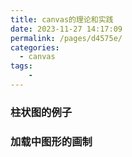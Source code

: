 ```yaml
---
title: canvas的理论和实践
date: 2023-11-27 14:17:09
permalink: /pages/d4575e/
categories:
  - canvas
tags:
    -
---
```

### 柱状图的例子
<style lang="stylus" scoped>
    #canvas{
        width:800px;
        height:600px;
        position:relative;
    }
</style>

<template>
    <!-- 绘制输入框 -->
    <el-form ref="form" label-width="80px" :inline="true">
      <el-form-item label="数据1">
        <el-input v-model="form.input1" placeholder="请输入内容"></el-input>
      </el-form-item>
      <el-form-item label="数据2">
        <el-input v-model="form.input2" placeholder="请输入内容"></el-input>
      </el-form-item>
      <el-form-item label="数据3">
        <el-input v-model="form.input3" placeholder="请输入内容"></el-input>
      </el-form-item>
      <el-form-item label="数据4">
        <el-input v-model="form.input4" placeholder="请输入内容"></el-input>
      </el-form-item>
      <el-form-item label="数据5">
        <el-input v-model="form.input5" placeholder="请输入内容"></el-input>
      </el-form-item>
      <el-form-item>
        <el-button type="primary" @click="localData">立即绘制</el-button>
      </el-form-item>
  </el-form>
  <canvas ref="canvas" width="400" height="400"></canvas>
</template>

<script>
export default {
    data() {
        return {
          form:{
            input1:50,
            input2:60,
            input3:70,
            input4:80,
            input5:30,
        
          },
          context:null
       
        }
    },
    mounted(){
     console.log(222)
      this.drawBc()
    },
    methods:{
      onSubmit() {
      //     let cDom = this.$refs.canvas
      //     let context = cDom.getContext('2d')
      //     this.drawBc(context)
      },
      // 组装数据
      localData() {
        this.context.clearRect(0,0,400,400)
    
      this.drawBc() 
         let values =Object.values(this.form)
         let max = Math.max.apply(null,values)
         let canvasW = 360
         let canvasH = 380
         values.forEach((element,index) => {
           let width = Math.floor((canvasW) / (values.length *2 +1) )
           let height = canvasH/max *element - 40
           let x = (index+1) * 30 + (index) *width + 20
           let y = canvasH - height
           this.context.fillRect(x,y,width,height)
         });
   
        //  this.context.fillRect(10,0,66,380)
      },
      drawBc() {
        let cDom = this.$refs.canvas
        let context = cDom.getContext('2d')
        this.context = context
        // let originPointX = 20
        context.strokeRect(0,0,400,400)
        // 绘制坐标X
        context.beginPath()
        context.moveTo(10,380)
        context.lineTo(390,380)
        context.stroke()
        // 箭头
        context.beginPath()
        context.moveTo(390,380)
        context.lineTo(380,370)
        context.moveTo(380,390)
        context.lineTo(390,380)
        context.stroke()
          // 绘制坐标y
        context.beginPath()
        context.moveTo(20,20)
        context.lineTo(20,390)
        context.stroke()
        // 箭头
        context.beginPath()
        context.moveTo(20,20)
        context.lineTo(10,30)
        context.moveTo(30,30)
        context.lineTo(20,20)
        context.stroke()
        context.closePath()
      }
    }
}
</script>
### 加载中图形的画制